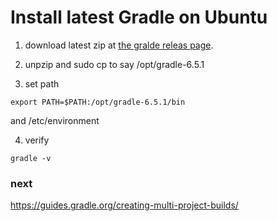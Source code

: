 # Install latest Gradle on Ubuntu

1. download latest zip at [the gralde releas page](https://gradle.org/releases/).

2. unpzip and sudo cp to say /opt/gradle-6.5.1

3. set path

```
export PATH=$PATH:/opt/gradle-6.5.1/bin
```

and /etc/environment

4. verify

```
gradle -v
```
### next

https://guides.gradle.org/creating-multi-project-builds/
